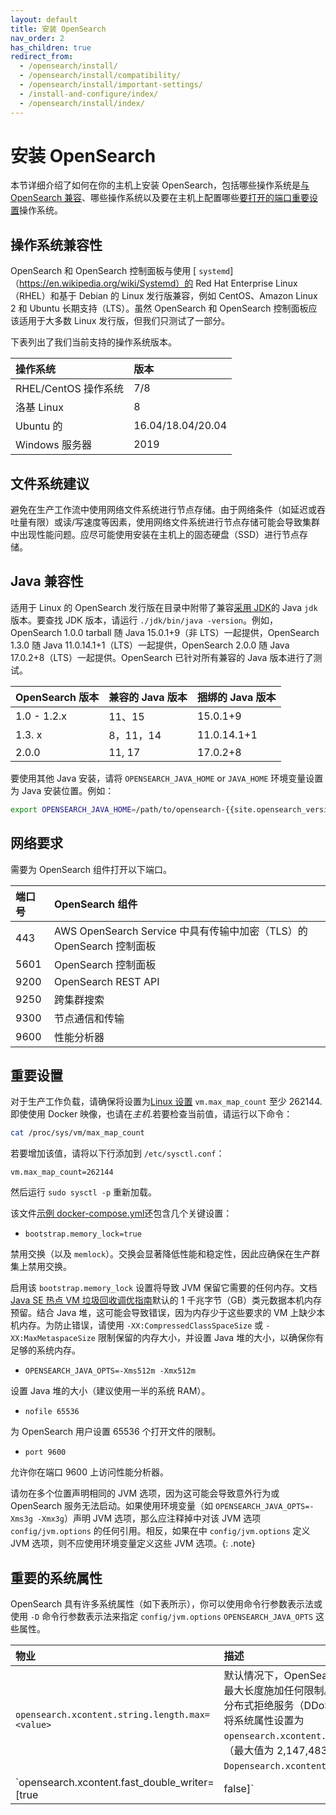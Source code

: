 ```yaml
---
layout: default
title: 安装 OpenSearch
nav_order: 2
has_children: true
redirect_from:
  - /opensearch/install/
  - /opensearch/install/compatibility/
  - /opensearch/install/important-settings/
  - /install-and-configure/index/
  - /opensearch/install/index/
---
```


# 安装 OpenSearch

本节详细介绍了如何在你的主机上安装 OpenSearch，包括哪些操作系统是[与 OpenSearch 兼容](#operating-system-compatibility)、哪些操作系统以及要在主机上配置哪些[要打开的端口](#network-requirements)[重要设置](#important-settings)操作系统。

## 操作系统兼容性

OpenSearch 和 OpenSearch 控制面板与使用 [ `systemd`]（https://en.wikipedia.org/wiki/Systemd）的 Red Hat Enterprise Linux（RHEL）和基于 Debian 的 Linux 发行版兼容，例如 CentOS、Amazon Linux 2 和 Ubuntu 长期支持（LTS）。虽然 OpenSearch 和 OpenSearch 控制面板应该适用于大多数 Linux 发行版，但我们只测试了一部分。

下表列出了我们当前支持的操作系统版本。

操作系统 | 版本
:---------- | :-------- 
RHEL/CentOS 操作系统 |	7/8
洛基 Linux |	8
Ubuntu 的 |16.04/18.04/20.04
Windows 服务器 |2019


## 文件系统建议

避免在生产工作流中使用网络文件系统进行节点存储。由于网络条件（如延迟或吞吐量有限）或读/写速度等因素，使用网络文件系统进行节点存储可能会导致集群中出现性能问题。应尽可能使用安装在主机上的固态硬盘（SSD）进行节点存储。

## Java 兼容性

适用于 Linux 的 OpenSearch 发行版在目录中附带了兼容[采用 JDK](https://adoptium.net/)的 Java `jdk` 版本。要查找 JDK 版本，请运行 `./jdk/bin/java -version`。例如，OpenSearch 1.0.0 tarball 随 Java 15.0.1+9（非 LTS）一起提供，OpenSearch 1.3.0 随 Java 11.0.14.1+1（LTS）一起提供，OpenSearch 2.0.0 随 Java 17.0.2+8（LTS）一起提供。OpenSearch 已针对所有兼容的 Java 版本进行了测试。

OpenSearch 版本 | 兼容的 Java 版本 | 捆绑的 Java 版本
:---------- | :-------- | :-----------
1.0 - 1.2.x |11、15 |15.0.1+9
1.3. x |8，11，14 |11.0.14.1+1
2.0.0       | 11, 17    | 17.0.2+8

要使用其他 Java 安装，请将 `OPENSEARCH_JAVA_HOME` or `JAVA_HOME` 环境变量设置为 Java 安装位置。例如：
```bash
export OPENSEARCH_JAVA_HOME=/path/to/opensearch-{{site.opensearch_version}}/jdk
```

## 网络要求

需要为 OpenSearch 组件打开以下端口。

端口号 |OpenSearch 组件
:--- | :--- 
443 |AWS OpenSearch Service 中具有传输中加密（TLS）的 OpenSearch 控制面板
5601 |OpenSearch 控制面板
9200 |OpenSearch REST API
9250 | 跨集群搜索
9300 | 节点通信和传输
9600 | 性能分析器

## 重要设置

对于生产工作负载，请确保将设置为[Linux 设置](https://www.kernel.org/doc/Documentation/sysctl/vm.txt) `vm.max_map_count` 至少 262144. 即使使用 Docker 映像，也请在*主机*.若要检查当前值，请运行以下命令：

```bash
cat /proc/sys/vm/max_map_count
```

若要增加该值，请将以下行添加到 `/etc/sysctl.conf`：

```
vm.max_map_count=262144
```

然后运行 `sudo sysctl -p` 重新加载。

该文件[示例 docker-compose.yml]({{site.url}}{{site.baseurl}}/install-and-configure/install-opensearch/docker/#sample-docker-composeyml)还包含几个关键设置：

-  `bootstrap.memory_lock=true`

  禁用交换（以及 `memlock`）。交换会显著降低性能和稳定性，因此应确保在生产群集上禁用交换。

  启用该 `bootstrap.memory_lock` 设置将导致 JVM 保留它需要的任何内存。文档[Java SE 热点 VM 垃圾回收调优指南](https://docs.oracle.com/javase/9/gctuning/other-considerations.htm#JSGCT-GUID-B29C9153-3530-4C15-9154-E74F44E3DAD9)默认的 1 千兆字节（GB）类元数据本机内存预留。结合 Java 堆，这可能会导致错误，因为内存少于这些要求的 VM 上缺少本机内存。为防止错误，请使用 `-XX:CompressedClassSpaceSize` 或 `-XX:MaxMetaspaceSize` 限制保留的内存大小，并设置 Java 堆的大小，以确保你有足够的系统内存。

-  `OPENSEARCH_JAVA_OPTS=-Xms512m -Xmx512m`

  设置 Java 堆的大小（建议使用一半的系统 RAM）。

-  `nofile 65536`

  为 OpenSearch 用户设置 65536 个打开文件的限制。

-  `port 9600`

  允许你在端口 9600 上访问性能分析器。

请勿在多个位置声明相同的 JVM 选项，因为这可能会导致意外行为或 OpenSearch 服务无法启动。如果使用环境变量（如 `OPENSEARCH_JAVA_OPTS=-Xms3g -Xmx3g`）声明 JVM 选项，那么应注释掉中对该 JVM 选项 `config/jvm.options` 的任何引用。相反，如果在中 `config/jvm.options` 定义 JVM 选项，则不应使用环境变量定义这些 JVM 选项。{: .note}

## 重要的系统属性

OpenSearch 具有许多系统属性（如下表所示），你可以使用命令行参数表示法或使用 `-D` 命令行参数表示法来指定 `config/jvm.options` `OPENSEARCH_JAVA_OPTS` 这些属性。

物业 | 描述
:---------- | :-------- 
 `opensearch.xcontent.string.length.max=<value>` | 默认情况下，OpenSearch 不会对 JSON 字符串字段的最大长度施加任何限制。为了保护你的集群免受潜在的分布式拒绝服务（DDoS）或内存问题的影响，你可以将系统属性设置为 `opensearch.xcontent.string.length.max` 合理的限制（最大值为 2,147,483,647），例如 `-Dopensearch.xcontent.string.length.max=5000000`。|
 `opensearch.xcontent.fast_double_writer=[true|false]` | 默认情况下，OpenSearch 使用 Java 运行时环境提供的默认实现序列化浮点数。将此值设置为 `true` 使用 Schubfach 算法，该算法速度更快，但可能会导致精度差异很小。默认值为 `false`. |
